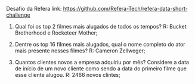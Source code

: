 Desafio da Refera 
link: https://github.com/Refera-Tech/refera-data-short-challenge
    


1) Qual foi os top 2 filmes mais alugados de todos os tempos?
R: Bucket Brotherhood e Rocketeer Mother;

2) Dentre os top 16 filmes mais alugados, qual o nome completo do ator mais presente nesses filmes?
R: Cameron Zellweger;

3) Quantos clientes novos a empresa adquiriu por mês? Considere a data de início de um novo cliente como sendo a data do primeiro filme que esse cliente alugou.
R: 2466 novos clintes; 
